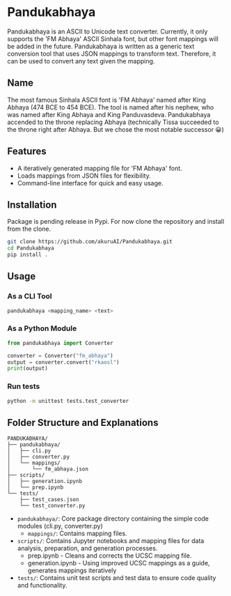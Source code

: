 # Pandukabhaya

Pandukabhaya is an ASCII to Unicode text converter. Currently, it only supports the 'FM Abhaya' ASCII Sinhala font, but other font mappings will be added in the future. Pandukabhaya is written as a generic text conversion tool that uses JSON mappings to transform text. Therefore, it can be used to convert any text given the mapping.

## Name
The most famous Sinhala ASCII font is 'FM Abhaya' named after King Abhaya (474 BCE to 454 BCE). The tool is named after his nephew, who was named after King Abhaya and King Panduvasdeva. Pandukabhaya accended to the throne replacing Abhaya (technically Tissa succeeded to the throne right after Abhaya. But we chose the most notable successor 😀)

## Features

- A iteratively generated mapping file for 'FM Abhaya' font.
- Loads mappings from JSON files for flexibility.
- Command-line interface for quick and easy usage.

## Installation
Package is pending release in Pypi. For now clone the repository and install from the clone.
```bash
git clone https://github.com/akuruAI/Pandukabhaya.git
cd Pandukabhaya
pip install .
```

## Usage

### As a CLI Tool
```bash
pandukabhaya <mapping_name> <text>
```
### As a Python Module
```python
from pandukabhaya import Converter

converter = Converter("fm_abhaya")
output = converter.convert("rkaosl")
print(output)
```
### Run tests
```bash
python -m unittest tests.test_converter
```

## Folder Structure and Explanations
```
PANDUKABHAYA/
├── pandukabhaya/
│   ├── cli.py
│   ├── converter.py
│   └── mappings/
│       └── fm_abhaya.json
├── scripts/
│   ├── generation.ipynb
│   └── prep.ipynb
└── tests/
    ├── test_cases.json
    └── test_converter.py
```

* `pandukabhaya/`: Core package directory containing the simple code modules (cli.py, converter.py)
    * `mappings/`: Contains mapping files.
* `scripts/`: Contains Jupyter notebooks and mapping files for data analysis, preparation, and generation processes.
    * prep.ipynb - Cleans and corrects the UCSC mapping file.
    * generation.ipynb - Using improved UCSC mappings as a guide, generates mappings iteratively
* `tests/`: Contains unit test scripts and test data to ensure code quality and functionality.